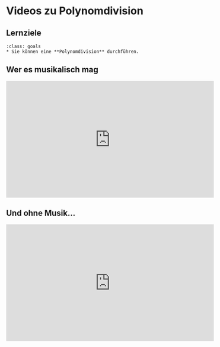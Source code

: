 # Videos zu Polynomdivision

## Lernziele

```{admonition} Lernziele
:class: goals
* Sie können eine **Polynomdivision** durchführen.
```

## Wer es musikalisch mag

<iframe width="560" height="315" src="https://www.youtube.com/embed/K8K4_gowb4E" title="YouTube video player" frameborder="0" allow="accelerometer; autoplay; clipboard-write; encrypted-media; gyroscope; picture-in-picture" allowfullscreen></iframe>

## Und ohne Musik...

<iframe width="560" height="315" src="https://www.youtube.com/embed/CNiS387yEOc" title="YouTube video player" frameborder="0" allow="accelerometer; autoplay; clipboard-write; encrypted-media; gyroscope; picture-in-picture" allowfullscreen></iframe>
